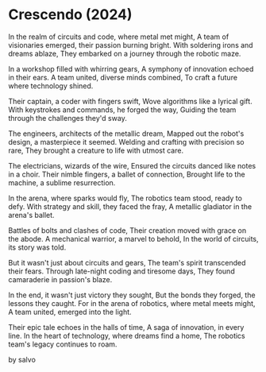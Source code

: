 # Crescendo (2024)
In the realm of circuits and code, where metal met might,
A team of visionaries emerged, their passion burning bright.
With soldering irons and dreams ablaze,
They embarked on a journey through the robotic maze.

In a workshop filled with whirring gears,
A symphony of innovation echoed in their ears.
A team united, diverse minds combined,
To craft a future where technology shined.

Their captain, a coder with fingers swift,
Wove algorithms like a lyrical gift.
With keystrokes and commands, he forged the way,
Guiding the team through the challenges they'd sway.

The engineers, architects of the metallic dream,
Mapped out the robot's design, a masterpiece it seemed.
Welding and crafting with precision so rare,
They brought a creature to life with utmost care.

The electricians, wizards of the wire,
Ensured the circuits danced like notes in a choir.
Their nimble fingers, a ballet of connection,
Brought life to the machine, a sublime resurrection.

In the arena, where sparks would fly,
The robotics team stood, ready to defy.
With strategy and skill, they faced the fray,
A metallic gladiator in the arena's ballet.

Battles of bolts and clashes of code,
Their creation moved with grace on the abode.
A mechanical warrior, a marvel to behold,
In the world of circuits, its story was told.

But it wasn't just about circuits and gears,
The team's spirit transcended their fears.
Through late-night coding and tiresome days,
They found camaraderie in passion's blaze.

In the end, it wasn't just victory they sought,
But the bonds they forged, the lessons they caught.
For in the arena of robotics, where metal meets might,
A team united, emerged into the light.

Their epic tale echoes in the halls of time,
A saga of innovation, in every line.
In the heart of technology, where dreams find a home,
The robotics team's legacy continues to roam.

by salvo
